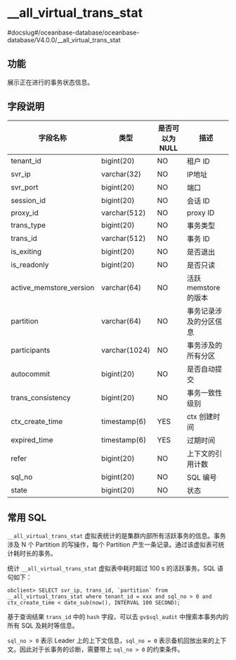 # __all_virtual_trans_stat
#docslug#/oceanbase-database/oceanbase-database/V4.0.0/__all_virtual_trans_stat
## 功能

展示正在进行的事务状态信息。

## 字段说明

|          字段名称           |      类型       | 是否可以为 NULL |       描述        |
|-------------------------|---------------|------------|-----------------|
| tenant_id               | bigint(20)    | NO         | 租户 ID           |
| svr_ip                  | varchar(32)   | NO         | IP地址            |
| svr_port                | bigint(20)    | NO         | 端口              |
| session_id              | bigint(20)    | NO         | 会话 ID           |
| proxy_id                | varchar(512)  | NO         | proxy ID        |
| trans_type              | bigint(20)    | NO         | 事务类型            |
| trans_id                | varchar(512)  | NO         | 事务 ID           |
| is_exiting              | bigint(20)    | NO         | 是否退出            |
| is_readonly             | bigint(20)    | NO         | 是否只读            |
| active_memstore_version | varchar(64)   | NO         | 活跃 memstore 的版本 |
| partition               | varchar(64)   | NO         | 事务记录涉及的分区信息     |
| participants            | varchar(1024) | NO         | 事务涉及的所有分区       |
| autocommit              | bigint(20)    | NO         | 是否自动提交          |
| trans_consistency       | bigint(20)    | NO         | 事务一致性级别         |
| ctx_create_time         | timestamp(6)  | YES        | ctx 创建时间        |
| expired_time            | timestamp(6)  | YES        | 过期时间            |
| refer                   | bigint(20)    | NO         | 上下文的引用计数        |
| sql_no                  | bigint(20)    | NO         | SQL 编号          |
| state                   | bigint(20)    | NO         | 状态              |

## 常用 SQL

`__all_virtual_trans_stat` 虚拟表统计的是集群内部所有活跃事务的信息。事务涉及 N 个 Partition 的写操作，每个 Partition 产生一条记录。通过该虚拟表可统计耗时长的事务。

统计 `__all_virtual_trans_stat` 虚拟表中耗时超过 100 s 的活跃事务。SQL 语句如下：

```unknow
obclient> SELECT svr_ip, trans_id, `partition` from __all_virtual_trans_stat where tenant_id = xxx and sql_no > 0 and ctx_create_time < date_sub(now(), INTERVAL 100 SECOND);
```

基于查询结果 `trans_id` 中的 `hash` 字段，可以去 `gv$sql_audit` 中搜索本事务内的所有 SQL 及耗时等信息。

`sql_no > 0` 表示 Leader 上的上下文信息，`sql_no = 0` 表示备机回放出来的上下文。因此对于长事务的诊断，需要带上 `sql_no > 0` 的约束条件。
